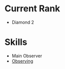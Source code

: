 # Current Rank
- Diamond 2

# Skills
- Main Observer
- [Observing](sineOnTan.github.io/Valorant/Observing)
